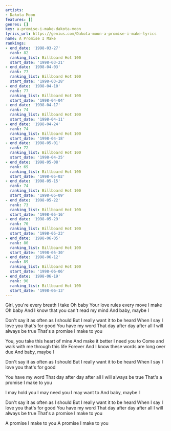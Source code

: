 ```yaml
---
artists:
- Dakota Moon
features: []
genres: []
key: a-promise-i-make-dakota-moon
lyrics_url: https://genius.com/Dakota-moon-a-promise-i-make-lyrics
name: A Promise I Make
rankings:
- end_date: '1998-03-27'
  rank: 82
  ranking_list: Billboard Hot 100
  start_date: '1998-03-21'
- end_date: '1998-04-03'
  rank: 77
  ranking_list: Billboard Hot 100
  start_date: '1998-03-28'
- end_date: '1998-04-10'
  rank: 77
  ranking_list: Billboard Hot 100
  start_date: '1998-04-04'
- end_date: '1998-04-17'
  rank: 74
  ranking_list: Billboard Hot 100
  start_date: '1998-04-11'
- end_date: '1998-04-24'
  rank: 74
  ranking_list: Billboard Hot 100
  start_date: '1998-04-18'
- end_date: '1998-05-01'
  rank: 72
  ranking_list: Billboard Hot 100
  start_date: '1998-04-25'
- end_date: '1998-05-08'
  rank: 69
  ranking_list: Billboard Hot 100
  start_date: '1998-05-02'
- end_date: '1998-05-15'
  rank: 74
  ranking_list: Billboard Hot 100
  start_date: '1998-05-09'
- end_date: '1998-05-22'
  rank: 73
  ranking_list: Billboard Hot 100
  start_date: '1998-05-16'
- end_date: '1998-05-29'
  rank: 70
  ranking_list: Billboard Hot 100
  start_date: '1998-05-23'
- end_date: '1998-06-05'
  rank: 80
  ranking_list: Billboard Hot 100
  start_date: '1998-05-30'
- end_date: '1998-06-12'
  rank: 89
  ranking_list: Billboard Hot 100
  start_date: '1998-06-06'
- end_date: '1998-06-19'
  rank: 90
  ranking_list: Billboard Hot 100
  start_date: '1998-06-13'
---
```

Girl, you're every breath I take
Oh baby
Your love rules every move I make
Oh baby
And I know that you can't read my mind
And baby, maybe I

Don't say it as often as I should
But I really want it to be heard
When I say I love you that's for good
You have my word
That day after day after all
I will always be true
That's a promise I make to you

You, you take this heart of mine
And make it better
I need you to
Come and walk with me through this life
Forever
And I know these words are long over due
And baby, maybe I

Don't say it as often as I should
But I really want it to be heard
When I say I love you that's for good

You have my word
That day after day after all
I will always be true
That's a promise I make to you

I may hold you
I may need you
I may want to
And baby, maybe I

Don't say it as often as I should
But I really want it to be heard
When I say I love you that's for good
You have my word
That day after day after all
I will always be true
That's a promise I make to you

A promise I make to you
A promise I make to you
